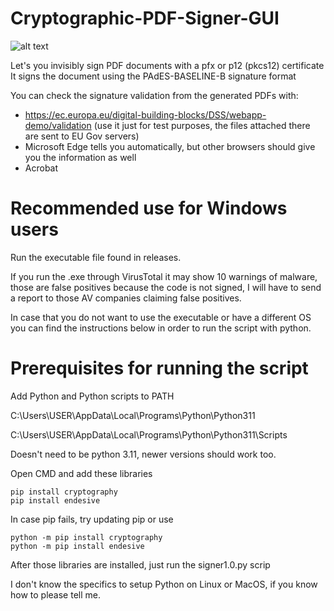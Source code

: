 # Cryptographic-PDF-Signer-GUI

![alt text](https://i.imgur.com/YztWmfE.png)

Let's you invisibly sign PDF documents with a pfx or p12 (pkcs12) certificate
It signs the document using the PAdES-BASELINE-B signature format

You can check the signature validation from the generated PDFs with:

- https://ec.europa.eu/digital-building-blocks/DSS/webapp-demo/validation (use it just for test purposes, the files attached there are sent to EU Gov servers)
- Microsoft Edge tells you automatically, but other browsers should give you the information as well
- Acrobat

# Recommended use for Windows users

Run the executable file found in releases.

If you run the .exe through VirusTotal it may show 10 warnings of malware, those are false positives because the code is not signed, I will have to send a report to those AV companies claiming false positives.

In case that you do not want to use the executable or have a different OS you can find the instructions below in order to run the script with python.

# Prerequisites for running the script

Add Python and Python scripts to PATH

C:\Users\USER\AppData\Local\Programs\Python\Python311

C:\Users\USER\AppData\Local\Programs\Python\Python311\Scripts

Doesn't need to be python 3.11, newer versions should work too.


Open CMD and add these libraries

```
pip install cryptography
pip install endesive
```

In case pip fails, try updating pip or use

```
python -m pip install cryptography
python -m pip install endesive
```

After those libraries are installed, just run the signer1.0.py scrip

I don't know the specifics to setup Python on Linux or MacOS, if you know how to please tell me.
